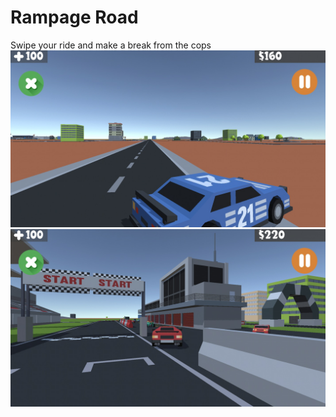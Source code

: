 # Rampage Road

Swipe your ride and make a break from the cops
![](https://raw.githubusercontent.com/ARCHIXEntertainment/Rampage_Road/refs/heads/main/screenshots/screenshot1.png)
![](https://raw.githubusercontent.com/ARCHIXEntertainment/Rampage_Road/refs/heads/main/screenshots/screenshot2.png)
